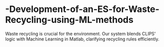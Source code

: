 # -Development-of-an-ES-for-Waste-Recycling-using-ML-methods
Waste recycling is crucial for the environment. Our system blends CLIPS' logic with Machine Learning in Matlab, clarifying recycling rules efficiently.
